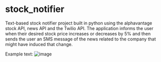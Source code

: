 # stock_notifier
Text-based stock notifier project built in python using the alphavantage stock API, news API and the Twilio API. The application informs the user when their desired stock price increases or decreases by 5% and then sends the user an SMS message of the news related to the company that might have induced that change.

Example text:
![image](https://user-images.githubusercontent.com/83188708/148447772-ca01c616-b93b-42d9-a0f3-a76bc89b230f.png)

